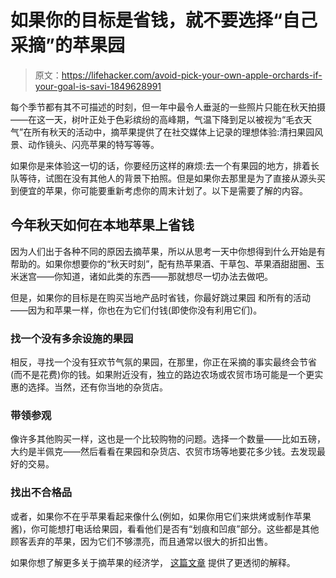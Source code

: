 # 如果你的目标是省钱，就不要选择“自己采摘”的苹果园

> 原文：<https://lifehacker.com/avoid-pick-your-own-apple-orchards-if-your-goal-is-savi-1849628991>

每个季节都有其不可描述的时刻，但一年中最令人垂涎的一些照片只能在秋天拍摄——在这一天，树叶正处于色彩缤纷的高峰期，气温下降到足以被视为“毛衣天气”在所有秋天的活动中，摘苹果提供了在社交媒体上记录的理想体验:清扫果园风景、动作镜头、闪亮苹果的特写等等。



如果你是来体验这一切的话，你要经历这样的麻烦:去一个有果园的地方，排着长队等待，试图在没有其他人的背景下拍照。但是如果你去那里是为了直接从源头买到便宜的苹果，你可能要重新考虑你的周末计划了。以下是需要了解的内容。

## **今年秋天如何在本地苹果上省钱**

因为人们出于各种不同的原因去摘苹果，所以从思考一天中你想得到什么开始是有帮助的。如果你想要你的“秋天时刻”，配有热苹果酒、干草包、苹果酒甜甜圈、玉米迷宫——你知道，诸如此类的东西——那就想尽一切办法去做吧。

但是，如果你的目标是在购买当地产品时省钱，你最好跳过果园 和所有的活动——因为和苹果一样，你也在为它们付钱(即使你没有利用它们)。

### 找一个没有多余设施的果园

相反，寻找一个没有狂欢节气氛的果园，在那里，你正在采摘的事实最终会节省(而不是花费)你的钱。如果附近没有，独立的路边农场或农贸市场可能是一个更实惠的选择。当然，还有你当地的杂货店。

### 带领参观

像许多其他购买一样，这也是一个比较购物的问题。选择一个数量——比如五磅，大约是半佩克——然后看看在果园和杂货店、农贸市场等地要花多少钱。去发现最好的交易。

### 找出不合格品

或者，如果你不在乎苹果看起来像什么(例如，如果你用它们来烘烤或制作苹果酱)，你可能想打电话给果园，看看他们是否有“划痕和凹痕”部分。这些都是其他顾客丢弃的苹果，因为它们不够漂亮，而且通常以很大的折扣出售。

如果你想了解更多关于摘苹果的经济学， [这篇文章](https://www.wisebread.com/who-saves-money-when-you-pick-apples-the-grower) 提供了更透彻的解释。